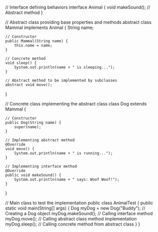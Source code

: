 // Interface defining behaviors
interface Animal {
    void makeSound(); // Abstract method
}

// Abstract class providing base properties and methods
abstract class Mammal implements Animal {
    String name;
    
    // Constructor
    public Mammal(String name) {
        this.name = name;
    }
    
    // Concrete method
    void sleep() {
        System.out.println(name + " is sleeping...");
    }
    
    // Abstract method to be implemented by subclasses
    abstract void move();
}

// Concrete class implementing the abstract class
class Dog extends Mammal {
    
    // Constructor
    public Dog(String name) {
        super(name);
    }
    
    // Implementing abstract method
    @Override
    void move() {
        System.out.println(name + " is running...");
    }
    
    // Implementing interface method
    @Override
    public void makeSound() {
        System.out.println(name + " says: Woof Woof!");
    }
}

// Main class to test the implementation
public class AnimalTest {
    public static void main(String[] args) {
        Dog myDog = new Dog("Buddy"); // Creating a Dog object
        myDog.makeSound(); // Calling interface method
        myDog.move(); // Calling abstract class method implementation
        myDog.sleep(); // Calling concrete method from abstract class
    }
}
